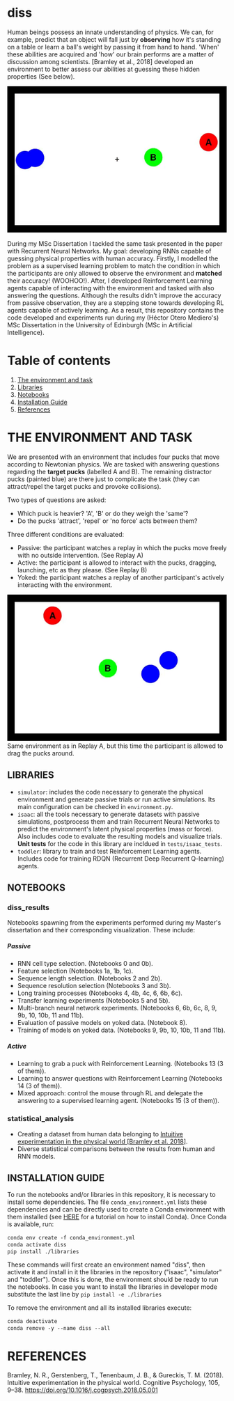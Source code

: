 # diss


Human beings possess an innate understanding of physics. We can, for example, predict that an object will fall just by **observing** how it's standing on a table or learn a ball's weight by passing it from hand to hand. 'When' these abilities are acquired and 'how' our brain performs are a matter of discussion among scientists. [Bramley et al., 2018] developed an environment to better assess our abilities at guessing these hidden properties (See below).  

![Alt Text](passive_trial.gif)

During my MSc Dissertation I tackled the same task presented in the paper with Recurrent Neural Networks. My goal: developing RNNs capable of guessing physical properties with human accuracy. Firstly, I modelled the problem as a supervised learning problem to match the condition in which the participants are only allowed to observe the environment and **matched** their accuracy! (WOOHOO!). After, I developed Reinforcement Learning agents capable of interacting with the environment and tasked with also answering the questions. Although the results didn't improve the accuracy from passive observation, they are a stepping stone towards developing RL agents capable of actively learning. As a result, this repository contains the code developed and experiments run during my (Héctor Otero Mediero's) MSc Dissertation in the University of Edinburgh (MSc in Artificial Intelligence). 

# Table of contents
1. [The environment and task](#the-environment-and-task)
2. [Libraries](##libraries)
3. [Notebooks](##notebooks)
4. [Installation Guide](##installation-guide)
5. [References](#references)


# THE ENVIRONMENT AND TASK
We are presented with an environment that includes four pucks that move according to Newtonian physics. We are tasked with answering questions regarding the **target pucks** (labelled A and B). The remaining distractor pucks (painted blue) are there just to complicate the task (they can attract/repel the target pucks and provoke collisions).

Two types of questions are asked:

- Which puck is heavier? 'A', 'B' or do they weigh the 'same'?
- Do the pucks 'attract', 'repel' or 'no force' acts between them?

Three different conditions are evaluated:

- Passive: the participant watches a replay in which the pucks move freely with no outside intervention. (See Replay A)
- Active: the participant is allowed to interact with the pucks, dragging, launching, etc as they please. (See Replay B)
- Yoked: the participant watches a replay of another participant's actively interacting with the environment. 

![Alt Text](active_trial.gif)
Same environment as in Replay A, but this time the participant is allowed to drag the pucks around. 


## LIBRARIES

- `simulator`: includes the code necessary to generate the physical environment and generate passive trials or run active simulations.  Its main configuration can be checked in `environment.py`.
- `isaac`: all the tools necessary to generate datasets with passive simulations, postprocess them and train Recurrent Neural Networks to predict the environment's latent physical properties (mass or force). Also includes code to evaluate the resulting models and visualize trials. **Unit tests** for the code in this library are incldued in `tests/isaac_tests`.
- `toddler`: library to train and test Reinforcement Learning agents. Includes code for training RDQN (Recurrent Deep Recurrent Q-learning) agents.


## NOTEBOOKS
### diss_results
Notebooks spawning from the experiments performed during my Master's dissertation and their corresponding visualization. These include:
##### Passive
- RNN cell type selection. (Notebooks 0 and 0b).
- Feature selection (Notebooks 1a, 1b, 1c).
- Sequence length selection. (Notebooks 2 and 2b).
- Sequence resolution selection (Notebooks 3 and 3b).
- Long training processes (Notebooks 4, 4b, 4c, 6, 6b, 6c).
- Transfer learning experiments (Notebooks 5 and 5b).
- Multi-branch neural network experiments. (Notebooks 6, 6b, 6c, 8, 9, 9b, 10, 10b, 11 and 11b).
- Evaluation of passive models on yoked data. (Notebook 8).
- Training of models on yoked data. (Notebooks 9, 9b, 10, 10b, 11 and 11b).
##### Active
- Learning to grab a puck with Reinforcement Learning. (Notebooks 13 (3 of them)).
- Learning to answer questions with Reinforcement Learning (Notebooks 14 (3 of them)).
- Mixed approach: control the mouse through RL and delegate the answering to a supervised learning agent. (Notebooks 15 (3 of them)).
### statistical_analysis
- Creating a dataset from human data belonging to [Intuitive experimentation in the physical world [Bramley et al. 2018]](https://doi.org/10.1016/j.cogpsych.2018.05.001). 
- Diverse statistical comparisons between the results from human and RNN models. 

## INSTALLATION GUIDE

To run the notebooks and/or libraries in this repository, it is necessary to install some dependencies.
The file `conda_environment.yml` lists these dependencies and can be directly used to create a
Conda environment with them installed (see [HERE](https://docs.conda.io/projects/conda/en/latest/user-guide/install/index.html)
for a tutorial on how to install Conda). Once Conda is available, run:
```
conda env create -f conda_environment.yml
conda activate diss
pip install ./libraries
```
These commands will first create an environment named "diss", then activate it and install in it the
libraries in the repository ("isaac", "simulator" and "toddler"). Once this is done, the environment
should be ready to run the notebooks. In case you want to install the libraries in developer mode
substitute the last line by `pip install -e ./libraries`

To remove the environment and all its installed libraries execute:
```
conda deactivate
conda remove -y --name diss --all
```

# REFERENCES
Bramley, N. R., Gerstenberg, T., Tenenbaum, J. B., & Gureckis, T. M. (2018). Intuitive experimentation in the physical world. Cognitive Psychology, 105, 9–38. https://doi.org/10.1016/j.cogpsych.2018.05.001


